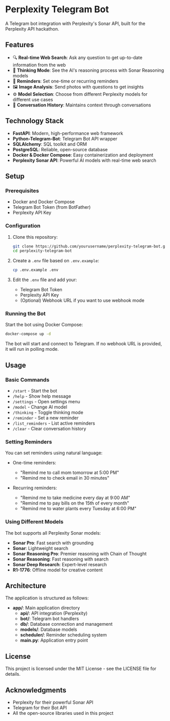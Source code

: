 # Perplexity Telegram Bot

A Telegram bot integration with Perplexity's Sonar API, built for the Perplexity API hackathon.

## Features

- 🔍 **Real-time Web Search**: Ask any question to get up-to-date information from the web
- 🧠 **Thinking Mode**: See the AI's reasoning process with Sonar Reasoning models
- 🔔 **Reminders**: Set one-time or recurring reminders
- 🖼️ **Image Analysis**: Send photos with questions to get insights
- ⚙️ **Model Selection**: Choose from different Perplexity models for different use cases
- 💬 **Conversation History**: Maintains context through conversations

## Technology Stack

- **FastAPI**: Modern, high-performance web framework
- **Python-Telegram-Bot**: Telegram Bot API wrapper
- **SQLAlchemy**: SQL toolkit and ORM
- **PostgreSQL**: Reliable, open-source database
- **Docker & Docker Compose**: Easy containerization and deployment
- **Perplexity Sonar API**: Powerful AI models with real-time web search

## Setup

### Prerequisites

- Docker and Docker Compose
- Telegram Bot Token (from BotFather)
- Perplexity API Key

### Configuration

1. Clone this repository:
   ```bash
   git clone https://github.com/yourusername/perplexity-telegram-bot.git
   cd perplexity-telegram-bot
   ```

2. Create a `.env` file based on `.env.example`:
   ```bash
   cp .env.example .env
   ```

3. Edit the `.env` file and add your:
   - Telegram Bot Token
   - Perplexity API Key
   - (Optional) Webhook URL if you want to use webhook mode

### Running the Bot

Start the bot using Docker Compose:

```bash
docker-compose up -d
```

The bot will start and connect to Telegram. If no webhook URL is provided, it will run in polling mode.

## Usage

### Basic Commands

- `/start` - Start the bot
- `/help` - Show help message
- `/settings` - Open settings menu
- `/model` - Change AI model
- `/thinking` - Toggle thinking mode
- `/reminder` - Set a new reminder
- `/list_reminders` - List active reminders
- `/clear` - Clear conversation history

### Setting Reminders

You can set reminders using natural language:

- One-time reminders:
  - "Remind me to call mom tomorrow at 5:00 PM"
  - "Remind me to check email in 30 minutes"

- Recurring reminders:
  - "Remind me to take medicine every day at 9:00 AM"
  - "Remind me to pay bills on the 15th of every month"
  - "Remind me to water plants every Tuesday at 6:00 PM"

### Using Different Models

The bot supports all Perplexity Sonar models:

- **Sonar Pro**: Fast search with grounding
- **Sonar**: Lightweight search
- **Sonar Reasoning Pro**: Premier reasoning with Chain of Thought
- **Sonar Reasoning**: Fast reasoning with search
- **Sonar Deep Research**: Expert-level research
- **R1-1776**: Offline model for creative content

## Architecture

The application is structured as follows:

- **app/**: Main application directory
  - **api/**: API integration (Perplexity)
  - **bot/**: Telegram bot handlers
  - **db/**: Database connection and management
  - **models/**: Database models
  - **scheduler/**: Reminder scheduling system
  - **main.py**: Application entry point

## License

This project is licensed under the MIT License - see the LICENSE file for details.

## Acknowledgments

- Perplexity for their powerful Sonar API
- Telegram for their Bot API
- All the open-source libraries used in this project 